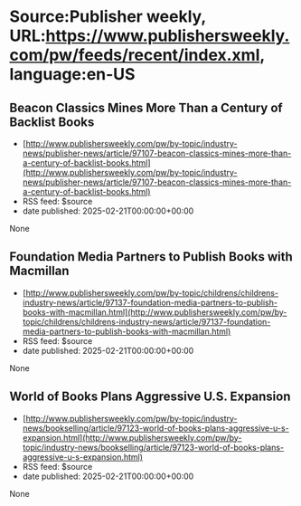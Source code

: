 # Source:Publisher weekly, URL:https://www.publishersweekly.com/pw/feeds/recent/index.xml, language:en-US

## Beacon Classics Mines More Than a Century of Backlist Books
 - [http://www.publishersweekly.com/pw/by-topic/industry-news/publisher-news/article/97107-beacon-classics-mines-more-than-a-century-of-backlist-books.html](http://www.publishersweekly.com/pw/by-topic/industry-news/publisher-news/article/97107-beacon-classics-mines-more-than-a-century-of-backlist-books.html)
 - RSS feed: $source
 - date published: 2025-02-21T00:00:00+00:00

None

## Foundation Media Partners to Publish Books with Macmillan
 - [http://www.publishersweekly.com/pw/by-topic/childrens/childrens-industry-news/article/97137-foundation-media-partners-to-publish-books-with-macmillan.html](http://www.publishersweekly.com/pw/by-topic/childrens/childrens-industry-news/article/97137-foundation-media-partners-to-publish-books-with-macmillan.html)
 - RSS feed: $source
 - date published: 2025-02-21T00:00:00+00:00

None

## World of Books Plans Aggressive U.S. Expansion
 - [http://www.publishersweekly.com/pw/by-topic/industry-news/bookselling/article/97123-world-of-books-plans-aggressive-u-s-expansion.html](http://www.publishersweekly.com/pw/by-topic/industry-news/bookselling/article/97123-world-of-books-plans-aggressive-u-s-expansion.html)
 - RSS feed: $source
 - date published: 2025-02-21T00:00:00+00:00

None


